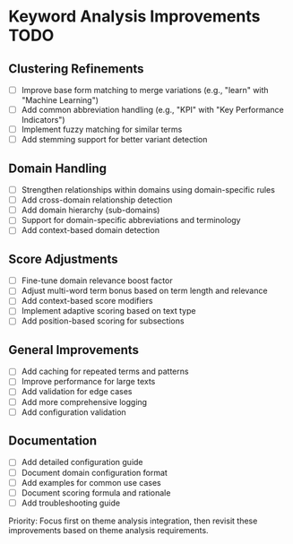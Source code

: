 # Keyword Analysis Improvements TODO

## Clustering Refinements
- [ ] Improve base form matching to merge variations (e.g., "learn" with "Machine Learning")
- [ ] Add common abbreviation handling (e.g., "KPI" with "Key Performance Indicators")
- [ ] Implement fuzzy matching for similar terms
- [ ] Add stemming support for better variant detection

## Domain Handling
- [ ] Strengthen relationships within domains using domain-specific rules
- [ ] Add cross-domain relationship detection
- [ ] Add domain hierarchy (sub-domains)
- [ ] Support for domain-specific abbreviations and terminology
- [ ] Add context-based domain detection

## Score Adjustments
- [ ] Fine-tune domain relevance boost factor
- [ ] Adjust multi-word term bonus based on term length and relevance
- [ ] Add context-based score modifiers
- [ ] Implement adaptive scoring based on text type
- [ ] Add position-based scoring for subsections

## General Improvements
- [ ] Add caching for repeated terms and patterns
- [ ] Improve performance for large texts
- [ ] Add validation for edge cases
- [ ] Add more comprehensive logging
- [ ] Add configuration validation

## Documentation
- [ ] Add detailed configuration guide
- [ ] Document domain configuration format
- [ ] Add examples for common use cases
- [ ] Document scoring formula and rationale
- [ ] Add troubleshooting guide

Priority: Focus first on theme analysis integration, then revisit these improvements based on theme analysis requirements.
